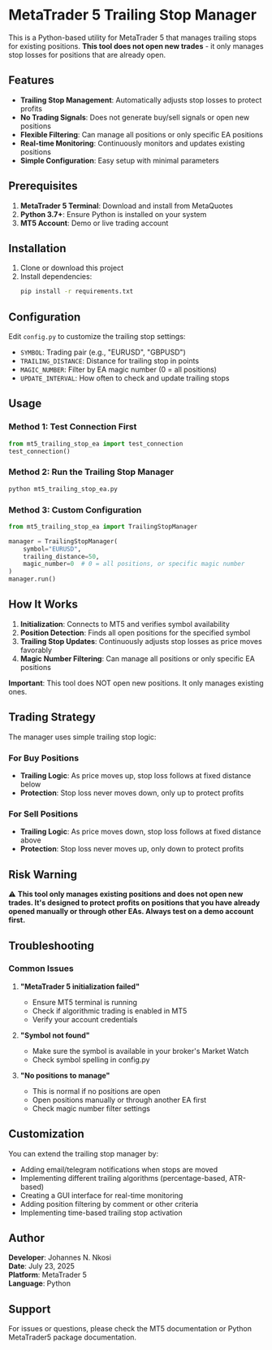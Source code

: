 # MetaTrader 5 Trailing Stop Manager

This is a Python-based utility for MetaTrader 5 that manages trailing stops for existing positions. **This tool does not open new trades** - it only manages stop losses for positions that are already open.

## Features

- **Trailing Stop Management**: Automatically adjusts stop losses to protect profits
- **No Trading Signals**: Does not generate buy/sell signals or open new positions
- **Flexible Filtering**: Can manage all positions or only specific EA positions
- **Real-time Monitoring**: Continuously monitors and updates existing positions
- **Simple Configuration**: Easy setup with minimal parameters

## Prerequisites

1. **MetaTrader 5 Terminal**: Download and install from MetaQuotes
2. **Python 3.7+**: Ensure Python is installed on your system
3. **MT5 Account**: Demo or live trading account

## Installation

1. Clone or download this project
2. Install dependencies:
   ```bash
   pip install -r requirements.txt
   ```

## Configuration

Edit `config.py` to customize the trailing stop settings:

- `SYMBOL`: Trading pair (e.g., "EURUSD", "GBPUSD") 
- `TRAILING_DISTANCE`: Distance for trailing stop in points
- `MAGIC_NUMBER`: Filter by EA magic number (0 = all positions)
- `UPDATE_INTERVAL`: How often to check and update trailing stops

## Usage

### Method 1: Test Connection First
```python
from mt5_trailing_stop_ea import test_connection
test_connection()
```

### Method 2: Run the Trailing Stop Manager
```python
python mt5_trailing_stop_ea.py
```

### Method 3: Custom Configuration
```python
from mt5_trailing_stop_ea import TrailingStopManager

manager = TrailingStopManager(
    symbol="EURUSD",
    trailing_distance=50,
    magic_number=0  # 0 = all positions, or specific magic number
)
manager.run()
```

## How It Works

1. **Initialization**: Connects to MT5 and verifies symbol availability
2. **Position Detection**: Finds all open positions for the specified symbol
3. **Trailing Stop Updates**: Continuously adjusts stop losses as price moves favorably
4. **Magic Number Filtering**: Can manage all positions or only specific EA positions

**Important**: This tool does NOT open new positions. It only manages existing ones.

## Trading Strategy

The manager uses simple trailing stop logic:

### For Buy Positions
- **Trailing Logic**: As price moves up, stop loss follows at fixed distance below
- **Protection**: Stop loss never moves down, only up to protect profits

### For Sell Positions  
- **Trailing Logic**: As price moves down, stop loss follows at fixed distance above
- **Protection**: Stop loss never moves up, only down to protect profits

## Risk Warning

⚠️ **This tool only manages existing positions and does not open new trades. It's designed to protect profits on positions that you have already opened manually or through other EAs. Always test on a demo account first.**

## Troubleshooting

### Common Issues

1. **"MetaTrader 5 initialization failed"**
   - Ensure MT5 terminal is running
   - Check if algorithmic trading is enabled in MT5
   - Verify your account credentials

2. **"Symbol not found"**
   - Make sure the symbol is available in your broker's Market Watch
   - Check symbol spelling in config.py

3. **"No positions to manage"**
   - This is normal if no positions are open
   - Open positions manually or through another EA first
   - Check magic number filter settings

## Customization

You can extend the trailing stop manager by:

- Adding email/telegram notifications when stops are moved
- Implementing different trailing algorithms (percentage-based, ATR-based)
- Creating a GUI interface for real-time monitoring
- Adding position filtering by comment or other criteria
- Implementing time-based trailing stop activation

## Author

**Developer**: Johannes N. Nkosi  
**Date**: July 23, 2025  
**Platform**: MetaTrader 5  
**Language**: Python  

## Support

For issues or questions, please check the MT5 documentation or Python MetaTrader5 package documentation.
